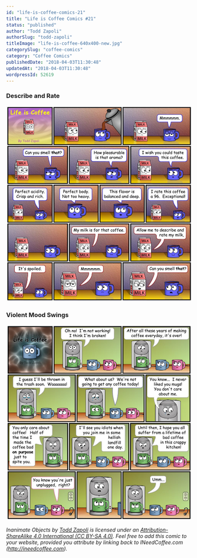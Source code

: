 ```yaml
---
id: "life-is-coffee-comics-21"
title: "Life is Coffee Comics #21"
status: "published"
author: "Todd Zapoli"
authorSlug: "todd-zapoli"
titleImage: "life-is-coffee-640x400-new.jpg"
categorySlug: "coffee-comics"
category: "Coffee Comics"
publishedDate: "2018-04-03T11:30:48"
updatedAt: "2018-04-03T11:30:48"
wordpressId: 52619
---
```


### Describe and Rate

![Describe and Rate Comic](044-Describe-and-Rate.jpg)

### Violent Mood Swings

![Violent Mood Swings](043-Violent-Mood-Swings.jpg)

*Inanimate Objects by [Todd Zapoli](http://ineedcoffee.com/) is licensed under an [Attribution-ShareAlike 4.0 International (CC BY-SA 4.0)](https://creativecommons.org/licenses/by-sa/4.0/). Feel free to add this comic to your website, provided you attribute by linking back to INeedCoffee.com (http://ineedcoffee.com).*